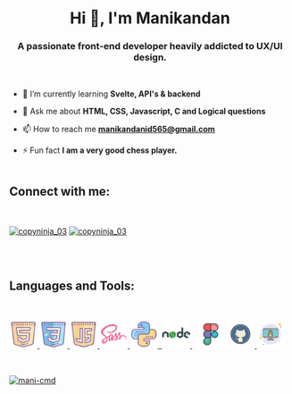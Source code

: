 <h1 align="center">Hi 👋, I'm Manikandan</h1>
<h3 align="center">A passionate front-end developer heavily addicted to UX/UI design.</h3>
<br>

- 🌱 I’m currently learning **Svelte, API's & backend**

- 💬 Ask me about **HTML, CSS, Javascript, C and Logical questions**

- 📫 How to reach me **manikandanid565@gmail.com**

- ⚡ Fun fact **I am a very good chess player.**
  <br>
  <br>

<h2 align="left">Connect with me:</h2>
<br>
<p align="left">
<a target="_blank" href="https://twitter.com/manikandanx0" target="blank"><img align="center" src="https://raw.githubusercontent.com/rahuldkjain/github-profile-readme-generator/master/src/images/icons/Social/twitter.svg" alt="copyninja_03" height="30" width="40" /></a>
<a target="_blank" href="https://instagram.com/pruplecodejester" target="blank"><img align="center" src="https://raw.githubusercontent.com/rahuldkjain/github-profile-readme-generator/master/src/images/icons/Social/instagram.svg" alt="copyninja_03" height="30" width="40" /></a>


</p>
<br>
<br>
<h2 align="left">Languages and Tools:</h2>
<br>

<p align="left"><a href="https://www.w3.org/html/" target="_blank" rel="noreferrer"> <img src="imgs/icons8-html-5.svg" alt="html5" width="50" height="50"/> </a><a href="https://www.w3schools.com/css/" target="_blank" rel="noreferrer"> <img src="imgs/icons8-css3.svg" alt="css3" width="50" height="50"/> </a><a href="https://developer.mozilla.org/en-US/docs/Web/JavaScript" target="_blank" rel="noreferrer"> <img src="imgs/icons8-javascript-logo.svg" alt="javascript" width="50" height="50"/> </a>  <a href="https://sass-lang.com" target="_blank" rel="noreferrer"> <img src="imgs/icons8-sass.svg" alt="sass" width="50" height="50"/> </a>  <a href="https://www.python.org" target="_blank" rel="noreferrer"> <img src="imgs/icons8-python.svg" alt="python" width="50" height="50"/> </a>  <a href="https://www.figma.com/" target="_blank" rel="noreferrer">&nbsp;<img src="imgs/icons8-nodejs.svg" alt="nodejs" width="50" height="50"/> </a> &nbsp;
<img src="imgs/icons8-figma.svg" width="50" height="50"/> </a> <a href="https://git-scm.com/" target="_blank" rel="noreferrer"> <img src="imgs/icons8-github.svg" alt="git" width="50" height="50"/> </a> <a href="https://www.linux.org/" target="_blank" rel="noreferrer"> <img src="imgs/icons8-linux-server-50.png" alt="linux" width="50" height="50"/> </a> <a href="https://nodejs.org" target="_blank" rel="noreferrer">  </p>

<br>

<p><img align="center" src="https://github-readme-stats.vercel.app/api/top-langs?username=mani-cmd&show_icons=true&locale=en&layout=compact" alt="mani-cmd" /></p>

<br>
<br>

